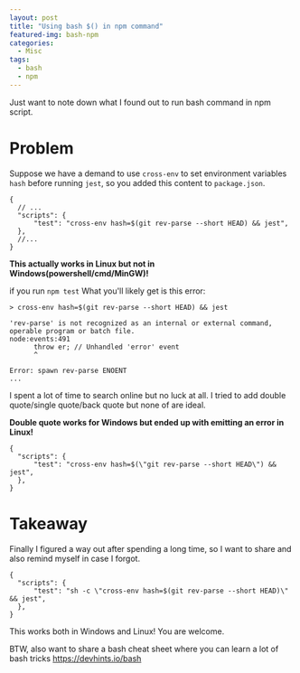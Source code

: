 ```yaml
---
layout: post
title: "Using bash $() in npm command"
featured-img: bash-npm
categories: 
  - Misc
tags:
  - bash
  - npm
---
```


Just want to note down what I found out to run bash command in npm script.

# Problem

Suppose we have a demand to use `cross-env` to set environment variables `hash` before running `jest`, so you added this content to `package.json`.

```
{
  // ...
  "scripts": {
      "test": "cross-env hash=$(git rev-parse --short HEAD) && jest",
  },
  //...
}

```
**This actually works in Linux but not in Windows(powershell/cmd/MinGW)!**

if you run `npm test` What you'll likely get is this error:

```
> cross-env hash=$(git rev-parse --short HEAD) && jest

'rev-parse' is not recognized as an internal or external command,
operable program or batch file.
node:events:491
      throw er; // Unhandled 'error' event
      ^

Error: spawn rev-parse ENOENT
...
```

I spent a lot of time to search online but no luck at all. I tried to add double quote/single quote/back quote but none of are ideal.

**Double quote works for Windows but ended up with emitting an error in Linux!**

```
{
  "scripts": {  
      "test": "cross-env hash=$(\"git rev-parse --short HEAD\") && jest",
  },
}

```

# Takeaway

Finally I figured a way out after spending a long time, so I want to share and also remind myself in case I forgot.


```
{
  "scripts": {
      "test": "sh -c \"cross-env hash=$(git rev-parse --short HEAD)\" && jest",
  },
}

```

This works both in Windows and Linux! You are welcome.


BTW, also want to share a bash cheat sheet where you can learn a lot of bash tricks https://devhints.io/bash


